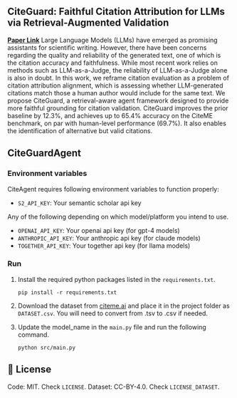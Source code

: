 <h2>CiteGuard: Faithful Citation Attribution for LLMs via Retrieval-Augmented Validation</h2>

<p>
<a href="https://www.arxiv.org/abs/2510.17853"><strong>Paper Link</strong></a>
Large Language Models (LLMs) have emerged as promising assistants for scientific writing. However, there have been concerns regarding the quality and reliability of the generated text, one of which is the citation accuracy and faithfulness. While most recent work relies on methods such as LLM-as-a-Judge, the reliability of LLM-as-a-Judge alone is also in doubt. In this work, we reframe citation evaluation as a problem of citation attribution alignment, which is assessing whether LLM-generated citations match those a human author would include for the same text. We propose CiteGuard, a retrieval-aware agent framework designed to provide more faithful grounding for citation validation. CiteGuard improves the prior baseline by 12.3%, and achieves up to 65.4% accuracy on the CiteME benchmark, on par with human-level performance (69.7%). It also enables the identification of alternative but valid citations.
</p>

## CiteGuardAgent

### Environment variables

CiteAgent requires following environment variables to function properly:
- `S2_API_KEY`: Your semantic scholar api key

Any of the following depending on which model/platform you intend to use.
- `OPENAI_API_KEY`: Your openai api key (for gpt-4 models)
- `ANTHROPIC_API_KEY`: Your anthropic api key (for claude models)
- `TOGETHER_API_KEY`: Your together api key (for llama models)

### Run
1. Install the required python packages listed in the `requirements.txt`.
   ```
   pip install -r requirements.txt
   ```

2. Download the dataset from [citeme.ai](https://www.citeme.ai) and place it in the project folder as `DATASET.csv`. You will need to convert from .tsv to .csv if needed.

3. Update the model\_name in the `main.py` file and run the following command. 
   ```
   python src/main.py
   ```

## 🪪 License <a name="license"></a>
Code: MIT. Check `LICENSE`.
Dataset: CC-BY-4.0. Check `LICENSE_DATASET`.

